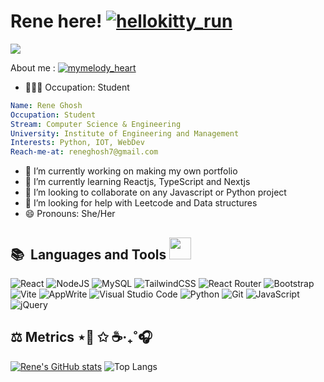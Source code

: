 
# Rene here! [![hellokitty_run](https://cdn3.emoji.gg/emojis/3159-hellokitty-run.gif)](https://emoji.gg/emoji/3159-hellokitty-run)

 
 ![](https://komarev.com/ghpvc/?username=reneryu5) 

About me : [![mymelody_heart](https://cdn3.emoji.gg/emojis/1973-mymelody-heart.gif)](https://emoji.gg/emoji/1973-mymelody-heart)
- 👩🏻‍🎓 Occupation: Student
```yaml
Name: Rene Ghosh
Occupation: Student
Stream: Computer Science & Engineering 
University: Institute of Engineering and Management
Interests: Python, IOT, WebDev
Reach-me-at: reneghosh7@gmail.com
```

- 🔭 I’m currently working on making my own portfolio
- 🌱 I’m currently learning Reactjs, TypeScript and Nextjs
- 👯 I’m looking to collaborate on any Javascript or Python project
- 🤔 I’m looking for help with Leetcode and Data structures
- 😄 Pronouns: She/Her

<h2 align="left">📚&nbsp; Languages and Tools <img src = "https://media.tenor.com/lNtmoshuUI8AAAAi/bahroo-hacker.gif" width = 35px></h2>

![React](https://img.shields.io/badge/react-%2320232a.svg?style=for-the-badge&logo=react&logoColor=%2361DAFB)
![NodeJS](https://img.shields.io/badge/node.js-6DA55F?style=for-the-badge&logo=node.js&logoColor=white)
![MySQL](https://img.shields.io/badge/mysql-%2300f.svg?style=for-the-badge&logo=mysql&logoColor=white)
![TailwindCSS](https://img.shields.io/badge/tailwindcss-%2338B2AC.svg?style=for-the-badge&logo=tailwind-css&logoColor=white)
![React Router](https://img.shields.io/badge/React_Router-CA4245?style=for-the-badge&logo=react-router&logoColor=white)
![Bootstrap](https://img.shields.io/badge/bootstrap-%238511FA.svg?style=for-the-badge&logo=bootstrap&logoColor=white)
![Vite](https://img.shields.io/badge/vite-%23646CFF.svg?style=for-the-badge&logo=vite&logoColor=white)
![AppWrite](https://img.shields.io/badge/Appwrite-F02E65?style=for-the-badge&logo=Appwrite&logoColor=black)
![Visual Studio Code](https://img.shields.io/badge/Visual%20Studio%20Code-0078d7.svg?style=for-the-badge&logo=visual-studio-code&logoColor=white)
![Python](https://img.shields.io/badge/python-3670A0?style=for-the-badge&logo=python&logoColor=ffdd54)
![Git](https://img.shields.io/badge/git-%23F05033.svg?style=for-the-badge&logo=git&logoColor=white)
![JavaScript](https://img.shields.io/badge/javascript-%23323330.svg?style=for-the-badge&logo=javascript&logoColor=%23F7DF1E)
![jQuery](https://img.shields.io/badge/jQuery-0769AD?style=for-the-badge&logo=jquery&logoColor=white)


## ⚖️ Metrics ⋆📜 ✩ ☕‧₊˚🎧
[![Rene's GitHub stats](https://github-readme-stats.vercel.app/api?username=reneryu5)](https://github.com/anuraghazra/github-readme-stats)
![Top Langs](https://github-readme-stats.vercel.app/api/top-langs/?username=reneryu5&size_weight=0.5&count_weight=0.5)


